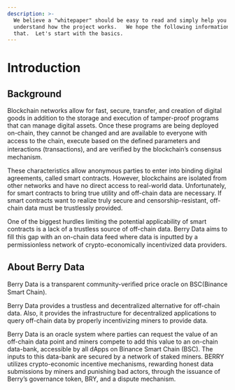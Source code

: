 ```yaml
---
description: >-
  We believe a "whitepaper" should be easy to read and simply help you
  understand how the project works.   We hope the following information provides
  that.  Let's start with the basics.
---
```


# Introduction

## Background

Blockchain networks allow for fast, secure, transfer, and creation of digital goods in addition to the storage and execution of tamper-proof programs that can manage digital assets. Once these programs are being deployed on-chain, they cannot be changed and are available to everyone with access to the chain, execute based on the deﬁned parameters and interactions \(transactions\), and are veriﬁed by the blockchain’s consensus mechanism.

These characteristics allow anonymous parties to enter into binding digital agreements, called smart contracts. However, blockchains are isolated from other networks and have no direct access to real-world data. Unfortunately, for smart contracts to bring true utility and off-chain data are necessary. If smart contracts want to realize truly secure and censorship-resistant, off-chain data must be trustlessly provided.

One of the biggest hurdles limiting the potential applicability of smart contracts is a lack of a trustless source of off-chain data. Berry Data aims to ﬁll this gap with an on-chain data feed where data is inputted by a permissionless network of crypto-economically incentivized data providers.

## About Berry Data

Berry Data is a transparent community-veriﬁed price oracle on BSC\(Binance Smart Chain\).

 Berry Data provides a trustless and decentralized alternative for off-chain data. Also, it provides the infrastructure for decentralized applications to query off-chain data by properly incentivizing miners to provide data.

Berry Data is an oracle system where parties can request the value of an off-chain data point and miners compete to add this value to an on-chain data-bank, accessible by all dApps on Binance Smart Chain \(BSC\). The inputs to this data-bank are secured by a network of staked miners. BERRY utilizes crypto-economic incentive mechanisms, rewarding honest data submissions by miners and punishing bad actors, through the issuance of Berry’s governance token, BRY, and a dispute mechanism.

